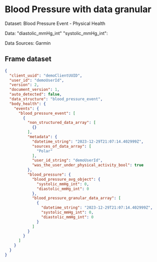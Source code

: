 # Blood Pressure with data granular

Dataset: Blood Pressure Event - Physical Health

Data: "diastolic_mmHg_int" "systolic_mmHg_int":

Data Sources: Garmin

## Frame dataset

```Json
{
  "client_uuid": "demoClientUUID",
  "user_id": "demoUserId",
  "version": 2,
  "document_version": 1,
  "auto_detected": false,
  "data_structure": "blood_pressure_event",
  "body_health": {
    "events": {
      "blood_pressure_event": [
        {
          "non_structured_data_array": [
            {}
          ],
          "metadata": {
            "datetime_string": "2023-12-29T21:07:14.402999Z",
            "sources_of_data_array": [
              "Polar"
            ],
            "user_id_string": "demoUserId",
            "was_the_user_under_physical_activity_bool": true
          },
          "blood_pressure": {
            "blood_pressure_avg_object": {
              "systolic_mmHg_int": 0,
              "diastolic_mmHg_int": 0
            },
            "blood_pressure_granular_data_array": [
              {
                "datetime_string": "2023-12-29T21:07:14.402999Z",
                "systolic_mmHg_int": 0,
                "diastolic_mmHg_int": 0
              }
            ]
          }
        }
      ]
    }
  }
}
```
